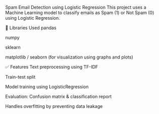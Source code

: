 Spam Email Detection using Logistic Regression
This project uses a Machine Learning model to classify emails as Spam (1) or Not Spam (0) using Logistic Regression. 

🧠 Libraries Used
pandas

numpy

sklearn

matplotlib / seaborn (for visualization using graphs and plots)

✅ Features
Text preprocessing using TF-IDF

Train-test split

Model training using LogisticRegression

Evaluation: Confusion matrix & classification report

Handles overfitting by preventing data leakage



